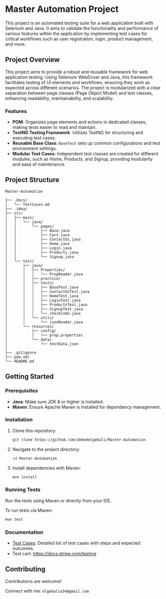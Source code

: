 # Master Automation Project

This project is an automated testing suite for a web application built with Selenium and Java. It aims to validate the functionality and performance of various features within the application by implementing test cases for critical workflows such as user registration, login, product management, and more.

## Project Overview

This project aims to provide a robust and reusable framework for web application testing. Using Selenium WebDriver and Java, this framework facilitates testing of UI elements and workflows, ensuring they work as expected across different scenarios. The project is modularized with a clear separation between page classes (Page Object Model) and test classes, enhancing readability, maintainability, and scalability.

### Features

- **POM**: Organizes page elements and actions in dedicated classes, making tests easier to read and maintain.
- **TestNG Testing Framework**: Utilizes TestNG for structuring and executing test cases.
- **Reusable Base Class**: `BaseTest` sets up common configurations and test environment settings.
- **Modular Test Cases**: Independent test classes are created for different modules, such as Home, Products, and Signup, providing modularity and ease of maintenance.

## Project Structure

```
Master-Automation

├── .docs/
│   └── TestCases.md
├── .idea/
├── src/
│   ├── main/
│   │   └── java/
│   │       └── pages/
│   │           ├── Base.java
│   │           ├── Cart.java
│   │           ├── ContactUs.java
│   │           ├── Home.java
│   │           ├── Login.java
│   │           ├── Products.java
│   │           └── Signup.java
│   └── test/
│       ├── java/
│       │   ├── Properties/
│       │   │   └── PropReader.java
│       │   ├── practice/
│       │   ├── tests/
│       │   │   ├── BaseTest.java
│       │   │   ├── ContactUsTest.java
│       │   │   ├── HomeTest.java
│       │   │   ├── LoginTest.java
│       │   │   ├── ProductsTest.java
│       │   │   ├── SignupTest.java
│       │   │   └── checkCode.java
│       │   └── utils/
│       │       └── jsonReader.java
│       └── resources/
│           ├── config/
│           │   └── prop.properties
│           └── data/
│               └── testData.json
│
├── .gitignore                
├── pom.xml                    
└── README.md        
```

## Getting Started

### Prerequisites

- **Java**: Make sure JDK 8 or higher is installed.
- **Maven**: Ensure Apache Maven is installed for dependency management.

### Installation

1. Clone this repository:
   ```bash
   git clone https://github.com/ahmedelgebali/Master-Automation
   ```
2. Navigate to the project directory:
   ```bash
   cd Master-Automation
   ```
3. Install dependencies with Maven:
   ```bash
   mvn install
   ```

### Running Tests

Run the tests using Maven or directly from your IDE.

To run tests via Maven:
```bash
mvn test
```

### Documentation

- [Test Cases](docs/TestCases.md): Detailed list of test cases with steps and expected outcomes.
- Test cart: https://docs.stripe.com/testing 

## Contributing

Contributions are welcome!

Connect with me: ```elgebalia34@gmail.com```
